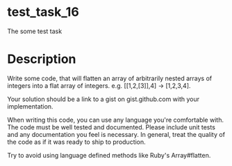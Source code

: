 # test_task_16
The some test task

# Description
Write some code, that will flatten an array of arbitrarily nested arrays of integers into a flat array of integers. e.g. [[1,2,[3]],4] -> [1,2,3,4].

Your solution should be a link to a gist on gist.github.com with your implementation.

When writing this code, you can use any language you're comfortable with. The code must be well tested and documented. Please include unit tests and any documentation you feel is necessary. In general, treat the quality of the code as if it was ready to ship to production.

Try to avoid using language defined methods like Ruby's Array#flatten.
